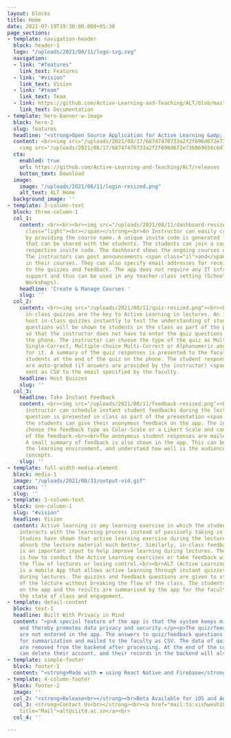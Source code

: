 ```yaml
---
layout: blocks
title: Home
date: 2021-07-19T19:30:00.000+05:30
page_sections:
- template: navigation-header
  block: header-1
  logo: "/uploads/2021/08/11/logo-svg.svg"
  navigation:
  - link: "#features"
    link_text: Features
  - link: "#vision"
    link_text: Vision
  - link: "#team"
    link_text: Team
  - link: https://github.com/Active-Learning-and-Teaching/ALT/blob/master/README.md
    link_text: Documentation
- template: hero-banner-w-image
  block: hero-2
  slug: features
  headline: "<strong>Open Source Application for Active Learning &amp; Teaching</strong>"
  content: <br><img src="/uploads/2021/08/17/68747470733a2f2f696d672e736869656c64732e696f2f62616467652f2d416e64726f69642d677265793f7374796c653d666c6174266c6f676f3d616e64726f6964266c696e6b3d68747470733a2f2f6769746875622e636f6d2f4163746976652d4c6561726e696e672d616e642d5465616368696e672f.svg">
    <img src="/uploads/2021/08/17/68747470733a2f2f696d672e736869656c64732e696f2f62616467652f2d694f532d626c61636b3f7374796c653d666c6174266c6f676f3d6170706c65266c696e6b3d68747470733a2f2f6769746875622e636f6d2f4163746976652d4c6561726e696e672d616e642d5465616368696e672f414c542f72.svg">
  cta:
    enabled: true
    url: https://github.com/Active-Learning-and-Teaching/ALT/releases
    button_text: Download
  image:
    image: "/uploads/2021/08/11/login-resized.png"
    alt_text: ALT Home
  background_image: ''
- template: 3-column-text
  block: three-column-1
  col_1:
    content: <br><br><br><img src="/uploads/2021/08/11/dashboard-resized.png"><br><br><strong><span
      class="light"><br></span></strong><br>An Instructor can easily create a course
      by providing the course name. A unique invite code is generated for the course
      that can be shared with the students. The students can join a course using the
      respective invite code. The dashboard shows the ongoing courses of the instructor.
      The instructors can post announcements <span class="il">and</span> manage students
      in their courses. They can also specify email addresses for receiving responses
      to the quizzes and feedback. The app does not require any IT infrastructure
      support and thus can be used in any teacher-class setting (Schools, Colleges,
      Workshops).
    headline: 'Create & Manage Courses '
    slug: ''
  col_2:
    content: <br><img src="/uploads/2021/08/11/quiz-resized.png"><br><br><br><br>Short
      in-class quizzes are the key to Active Learning in lectures. An instructor can
      host in-class quizzes instantly to test the understanding of students. The quiz
      questions will be shown to students in the class as part of the presentation
      so that the instructor does not have to enter the quiz questions manually on
      the phone. The instructor can choose the type of the quiz as Multiple-Choice
      Single-Correct, Multiple-choice Multi-Correct or Alphanumeric and set the duration
      for it. A summary of the quiz responses is presented to the faculty and the
      students at the end of the quiz on the phone. The student responses to quizzes
      are auto-graded (if answers are provided by the instructor) <span class="il">and</span>
      sent as CSV to the email specified by the faculty.
    headline: Host Quizzes
    slug: ''
  col_3:
    headline: Take Instant Feedback
    content: <br><img src="/uploads/2021/08/11/feedback-resized.png"><br><br><br><br>The
      instructor can schedule instant student feedbacks during the lecture. The feedback
      question is presented in class as part of the presentation <span class="il">and</span>
      the students can give their anonymous feedback on the app. The instructor can
      choose the feedback type as Color-Scale or a Likert Scale and can set the duration
      of the feedback.<br><br>The anonymous student responses are mailed to the instructor.
      A small summary of feedback is also shown in the app. This can be used to improve
      the learning environment, and understand how well is the audience grasping key
      concepts.
    slug: ''
- template: full-width-media-element
  block: media-1
  image: "/uploads/2021/08/31/output-vid.gif"
  caption: ''
  slug: ''
- template: 1-column-text
  block: one-column-1
  slug: "#vision"
  headline: Vision
  content: Active learning is any learning exercise in which the student engages or
    interacts with the learning process instead of passively taking in the information.
    Studies have shown that active learning exercise during the lecture helps students
    absorb the lecture material much better. Similarly, in-class feedback on any issue
    is an important input to help improve learning during lectures. The challenge
    is how to conduct the Active Learning exercises or take feedback without breaking
    the flow of lectures or losing control.<br><br>ALT (Active Learning and Teaching)
    is a mobile App that allows active learning through instant quizzes and feedback
    during lectures. The quizzes and feedback questions are given to students as part
    of the lecture without breaking the flow of the class. The students can respond
    on the app and the results are summarised by the app for the faculty to understand
    the state of class and engagement.
- template: detail-content
  block: text-1
  headline: Built With Privacy in Mind
  content: "<p>A special feature of the app is that the system keeps minimal information
    and thereby promotes data privacy and security.</p><p>The quiz/feedback questions
    are not entered in the app. The answers to quiz/feedback questions are processed
    for summarization and mailed to the faculty as CSV. The data of quizzes and feedbacks
    are removed from the backend after processing. At the end of the course, the student/instructor
    can delete their account, and their records in the backend will also be deleted.</p>"
- template: simple-footer
  block: footer-1
  content: "<strong>Made with ❤︎ using React Native and Firebase</strong>"
- template: 4-column-footer
  block: footer-2
  image: ''
  col_2: "<strong>Release<br></strong><br>Beta Available for iOS and Android"
  col_3: <strong>Contact Us<br></strong><br><a href="mail:to:vishwesh18119@iiitd.ac.in"
    title="Mail">alt@iiitd.ac.in</a><br>
  col_4: ''

---
```

